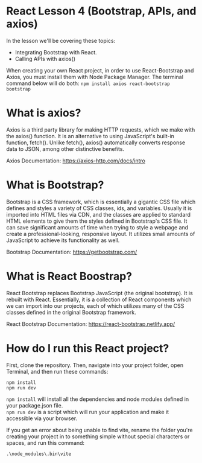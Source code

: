 # React Lesson 4 (Bootstrap, APIs, and axios)

In the lesson we'll be covering these topics:
- Integrating Bootstrap with React.
- Calling APIs with axios()

When creating your own React project, in order to use React-Bootstrap and Axios, you must install them with Node Package Manager.
The terminal command below will do both:
``npm install axios react-bootstrap bootstrap``

# What is axios?
Axios is a third party library for making HTTP requests, which we make with the axios() function. It is an alternative to using JavaScript's built-in function, fetch(). Unlike fetch(), axios() automatically converts response data to JSON, among other distinctive benefits.

Axios Documentation: https://axios-http.com/docs/intro

# What is Bootstrap?
Bootstrap is a CSS framework, which is essentially a gigantic CSS file which defines and styles a variety of CSS classes, ids, and variables. Usually it is imported into HTML files via CDN, and the classes are applied to standard HTML elements to give them the styles defined in Bootstrap's CSS file. It can save significant amounts of time when trying to style a webpage and create a professional-looking, responsive layout. It utilizes small amounts of JavaScript to achieve its functionality as well. 

Bootstrap Documentation: https://getbootstrap.com/

# What is React Boostrap?
React Bootstrap replaces Bootstrap JavaScript (the original bootstrap). It is rebuilt with React. Essentially, it is a collection of React components which we can import into our projects, each of which utilizes many of the CSS classes defined in the original Bootstrap framework.

React Bootstrap Documentation: https://react-bootstrap.netlify.app/

# How do I run this React project?
First, clone the repository. Then, navigate into your project folder, open Terminal, and then run these commands:

`npm install`
<br>`npm run dev`

`npm install` will install all the dependencies and node modules defined in your package.json file.
<br>`npm run dev` is a script which will run your application and make it accessible via your browser.

If you get an error about being unable to find vite, rename the folder you're creating your project in to something simple without special characters or spaces, and run this command: 

`.\node_modules\.bin\vite`
